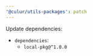 ```yaml
---
'@culur/utils-packages': patch
---
```


Update dependencies:

- `dependencies`:
  - `local-pkg@^1.0.0`
